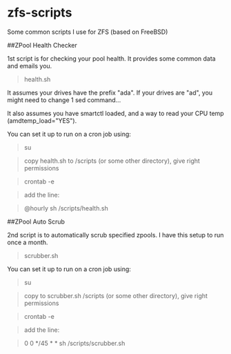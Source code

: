 zfs-scripts
===========

Some common scripts I use for ZFS (based on FreeBSD)

##ZPool Health Checker

1st script is for checking your pool health. It provides some common data and emails you.

> health.sh

It assumes your drives have the prefix "ada". If your drives are "ad", you might need to change 1 sed command...

It also assumes you have smartctl loaded, and a way to read your CPU temp (amdtemp_load="YES").


You can set it up to run on a cron job using:

> su

> copy health.sh to /scripts (or some other directory), give right permissions

> crontab -e

> add the line:

> @hourly sh /scripts/health.sh


##ZPool Auto Scrub

2nd script is to automatically scrub specified zpools. I have this setup to run once a month.

> scrubber.sh

You can set it up to run on a cron job using:

> su

> copy to scrubber.sh /scripts (or some other directory), give right permissions

> crontab -e

> add the line:

> 0 0 */45 * * sh /scripts/scrubber.sh




